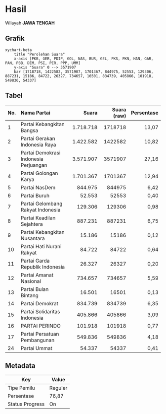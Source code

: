 # Hasil

Wilayah **JAWA TENGAH**

## Grafik

```mermaid
xychart-beta
    title "Perolehan Suara"
    x-axis [PKB, GER, PDIP, GOL, NAS, BUR, GEL, PKS, PKN, HAN, GAR, PAN, PBB, DEM, PSI, PER, PPP, UMM]
    y-axis "Suara" 0 --> 3571907
    bar [1718718, 1422582, 3571907, 1701367, 844975, 52553, 129306, 887231, 15186, 84722, 26327, 734657, 16501, 834739, 405866, 101918, 549836, 54337]
```

## Tabel

| No. | Nama Partai                           | Suara     | Suara (raw) | Persentase |
|:--- |:------------------------------------- | ---------:| -----------:| ----------:|
| 1   | Partai Kebangkitan Bangsa             | 1.718.718 | 1718718     | 13,07      |
| 2   | Partai Gerakan Indonesia Raya         | 1.422.582 | 1422582     | 10,82      |
| 3   | Partai Demokrasi Indonesia Perjuangan | 3.571.907 | 3571907     | 27,16      |
| 4   | Partai Golongan Karya                 | 1.701.367 | 1701367     | 12,94      |
| 5   | Partai NasDem                         | 844.975   | 844975      | 6,42       |
| 6   | Partai Buruh                          | 52.553    | 52553       | 0,40       |
| 7   | Partai Gelombang Rakyat Indonesia     | 129.306   | 129306      | 0,98       |
| 8   | Partai Keadilan Sejahtera             | 887.231   | 887231      | 6,75       |
| 9   | Partai Kebangkitan Nusantara          | 15.186    | 15186       | 0,12       |
| 10  | Partai Hati Nurani Rakyat             | 84.722    | 84722       | 0,64       |
| 11  | Partai Garda Republik Indonesia       | 26.327    | 26327       | 0,20       |
| 12  | Partai Amanat Nasional                | 734.657   | 734657      | 5,59       |
| 13  | Partai Bulan Bintang                  | 16.501    | 16501       | 0,13       |
| 14  | Partai Demokrat                       | 834.739   | 834739      | 6,35       |
| 15  | Partai Solidaritas Indonesia          | 405.866   | 405866      | 3,09       |
| 16  | PARTAI PERINDO                        | 101.918   | 101918      | 0,77       |
| 17  | Partai Persatuan Pembangunan          | 549.836   | 549836      | 4,18       |
| 24  | Partai Ummat                          | 54.337    | 54337       | 0,41       |


## Metadata

| Key             | Value   |
| --------------- | ------- |
| Tipe Pemilu     | Reguler |
| Persentase      | 76,87   |
| Status Progress | On      |



